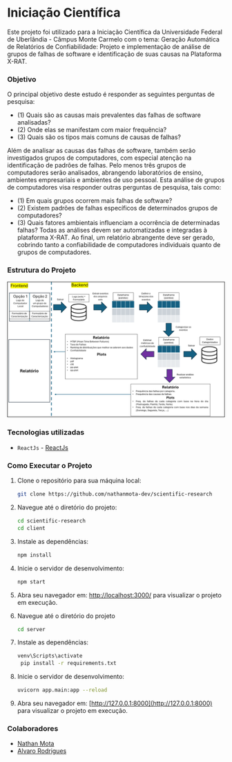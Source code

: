 # Iniciação Científica

Este projeto foi utilizado para a Iniciação Científica da Universidade Federal de Uberlândia - Câmpus Monte Carmelo com o tema: Geração Automática de Relatórios de Confiabilidade: Projeto e implementação de análise de grupos de falhas de software e identificação de suas causas na Plataforma X-RAT.

### Objetivo

O principal objetivo deste estudo é responder as seguintes perguntas de pesquisa:  

- (1) Quais são as causas mais prevalentes das falhas de software analisadas? 
- (2) Onde elas se manifestam com maior frequência? 
- (3) Quais são os tipos mais comuns de causas de falhas? 

Além de analisar as causas das falhas de software, também serão investigados grupos de computadores, com especial atenção na identificação de padrões de falhas. Pelo menos três grupos de computadores serão analisados, abrangendo laboratórios de ensino, ambientes empresariais e ambientes de uso pessoal. Esta análise de grupos de computadores visa responder outras perguntas de pesquisa, tais como:  

- (1) Em quais grupos ocorrem mais falhas de software? 
- (2) Existem padrões de falhas específicos de determinados grupos de computadores? 
- (3) Quais fatores ambientais influenciam a ocorrência de determinadas falhas? Todas as análises devem ser automatizadas e integradas à plataforma X-RAT. Ao final, um relatório abrangente deve ser gerado, cobrindo tanto a confiabilidade de computadores individuais quanto de grupos de computadores.

### Estrutura do Projeto

![Estrutura do Projeto](/assets/image.png)

### Tecnologias utilizadas

- `ReactJs` - [ReactJs](https://pt-br.legacy.reactjs.org/)

### Como Executar o Projeto

1. Clone o repositório para sua máquina local:

   ```bash
   git clone https://github.com/nathanmota-dev/scientific-research
   ```

2. Navegue até o diretório do projeto:

   ```bash
   cd scientific-research
   cd client
   ```

3. Instale as dependências:

   ```bash
   npm install
   ```

4. Inicie o servidor de desenvolvimento:

   ```bash
   npm start
   ```

5. Abra seu navegador em: [http://localhost:3000/](http://localhost:3000/) para visualizar o projeto em execução.

6. Navegue até o diretório do projeto

    ```bash   
   cd server
   ```

7. Instale as dependências:

   ```bash
   venv\Scripts\activate
    pip install -r requirements.txt
   ```

8. Inicie o servidor de desenvolvimento:

   ```bash
   uvicorn app.main:app --reload
   ```

9. Abra seu navegador em: [http://127.0.0.1:8000](http://127.0.0.1:8000) para visualizar o projeto em execução.

### Colaboradores

- [Nathan Mota](https://github.com/nathanmota-dev)
- [Alvaro Rodrigues](https://github.com/alvarojpr)